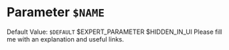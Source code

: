 # Parameter `$NAME`
Default Value: `$DEFAULT`
$EXPERT_PARAMETER
$HIDDEN_IN_UI
Please fill me with an explanation and useful links.
